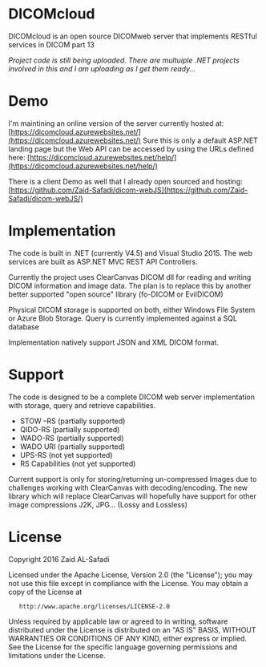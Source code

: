 # DICOMcloud
DICOMcloud is an open source DICOMweb server that implements RESTful services in DICOM part 13

*Project code is still being uploaded. There are multuiple .NET projects involved in this and I am uploading as I get them ready...*

# Demo
I'm maintining an online version of the server currently hosted at: 
[https://dicomcloud.azurewebsites.net/](https://dicomcloud.azurewebsites.net/)
Sure this is only a default ASP.NET landing page but the Web API can be accessed by using the URLs defined here:
[https://dicomcloud.azurewebsites.net/help/](https://dicomcloud.azurewebsites.net/help/)

There is a client Demo as well that I already open sourced and hosting:
[https://github.com/Zaid-Safadi/dicom-webJS](https://github.com/Zaid-Safadi/dicom-webJS/)

# Implementation
The code is built in .NET (currently V4.5) and Visual Studio 2015. The web services are built as ASP.NET MVC REST API Controllers.

Currently the project uses ClearCanvas DICOM dll for reading and writing DICOM information and image data. The plan is to replace this by another better supported "open source" library (fo-DICOM or EvilDICOM)

Physical DICOM storage is supported on both, either Windows File System or Azure Blob Storage.
Query is currently implemented against a SQL database

Implementation natively support JSON and XML DICOM format.



# Support
The code is designed to be a complete DICOM web server implementation with storage, query and retrieve capabilities.

   - STOW –RS (partially supported)
   - QIDO-RS (partially supported)
   - WADO-RS (partially supported)
   - WADO URI (partially supported)
   - UPS-RS (not yet supported)
   - RS Capabilities (not yet supported)

Current support is only for storing/returning un-compressed Images due to challenges working with ClearCanvas with decoding/encoding. 
The new library which will replace ClearCanvas will hopefully have support for other image compressions J2K, JPG... (Lossy and Lossless)

# License
Copyright 2016 Zaid AL-Safadi

   Licensed under the Apache License, Version 2.0 (the "License");
   you may not use this file except in compliance with the License.
   You may obtain a copy of the License at

       http://www.apache.org/licenses/LICENSE-2.0

   Unless required by applicable law or agreed to in writing, software
   distributed under the License is distributed on an "AS IS" BASIS,
   WITHOUT WARRANTIES OR CONDITIONS OF ANY KIND, either express or implied.
   See the License for the specific language governing permissions and
   limitations under the License.

